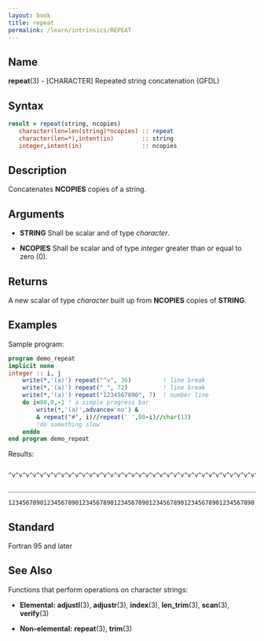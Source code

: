 ```yaml
---
layout: book
title: repeat
permalink: /learn/intrinsics/REPEAT
---
```

## __Name__

__repeat__(3) - \[CHARACTER\] Repeated string concatenation
(GFDL)

## __Syntax__
```fortran
result = repeat(string, ncopies)
   character(len=len(string)*ncopies) :: repeat
   character(len=*),intent(in)        :: string
   integer,intent(in)                 :: ncopies
```

## __Description__

Concatenates __NCOPIES__ copies of a string.

## __Arguments__

  - __STRING__
    Shall be scalar and of type _character_.

  - __NCOPIES__
    Shall be scalar and of type _integer_ greater than or equal to zero (0).

## __Returns__

A new scalar of type _character_ built up from __NCOPIES__ copies of __STRING__.

## __Examples__

Sample program:

```fortran
program demo_repeat
implicit none
integer :: i, j
    write(*,'(a)') repeat("^v", 36)         ! line break
    write(*,'(a)') repeat("_", 72)          ! line break
    write(*,'(a)') repeat("1234567890", 7)  ! number line
    do i=80,0,-1 ! a simple progress bar
        write(*,'(a)',advance='no') &
        & repeat("#", i)//repeat(' ',80-i)//char(13)
        !do something slow
    enddo
end program demo_repeat
```
  Results:
```
   ^v^v^v^v^v^v^v^v^v^v^v^v^v^v^v^v^v^v^v^v^v^v^v^v^v^v^v^v^v^v^v^v^v^v^v^v
   ________________________________________________________________________
   1234567890123456789012345678901234567890123456789012345678901234567890
```
## __Standard__

Fortran 95 and later

## __See Also__

Functions that perform operations on character strings:

  - __Elemental:__
    __adjustl__(3), __adjustr__(3), __index__(3), __len\_trim__(3),
    __scan__(3), __verify__(3)

  - __Non-elemental:__
    __repeat__(3), __trim__(3)
